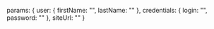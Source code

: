 params: {
		user: {
			firstName: "<firstName>",
			lastName: "<lastName>"
		},
		credentials: {
			login: "<login>",
			password: "<password>"
		},
		siteUrl: "<siteUrl>"
}